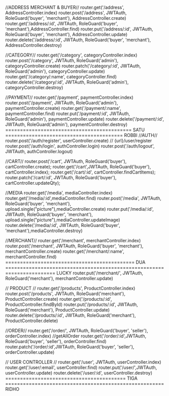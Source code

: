 //ADDRESS MERCHANT & BUYER//
router.get('/address', AddressController.index)
router.post('/address', JWTAuth, RoleGuard('buyer', 'merchant'), AddressController.create)
router.get('/address/:id', JWTAuth, RoleGuard('buyer', 'merchant'),AddressController.find)
router.put('/address/:id', JWTAuth, RoleGuard('buyer', 'merchant'), AddressController.update)
router.delete('/address/:id', JWTAuth, RoleGuard('buyer', 'merchant'), AddressController.destroy)

//CATEGORY//
router.get('/category', categoryController.index)
router.post('/category', JWTAuth, RoleGuard('admin'), categoryController.create)
router.patch('/category/:id', JWTAuth, RoleGuard('admin'), categoryController.update)
router.get('/category/:name', categoryController.find)
router.delete('/category/:id', JWTAuth, RoleGuard('admin'), categoryController.destroy)

//PAYMENT//
router.get('/payment', paymentController.index)
router.post('/payment', JWTAuth, RoleGuard('admin'), paymentController.create)
router.get('/payment/:name', paymentController.find)
router.put('/payment/:id', JWTAuth, RoleGuard('admin'), paymentController.update)
router.delete('/payment/:id', JWTAuth, RoleGuard('admin'), paymentController.destroy)
=========================================== SATU ======================================== ROBBI
//AUTH//
router.post('/auth/register', userController.create) // {url}/user/register
router.post('/auth/login', authController.login)
router.post('/auth/logout', JWTAuth, authController.logout)

//CART//
router.post('/cart', JWTAuth, RoleGuard('buyer'), cartController.create);
router.get('/cart',JWTAuth, RoleGuard('buyer'), cartController.index);
router.get('/cart/:id', cartController.findCartItems);
router.patch('/cart/:id', JWTAuth, RoleGuard('buyer'), cartController.updateQty);

//MEDIA
router.get('/media', mediaController.index)
router.get('/media/:id',mediaController.find)
router.post('/media', JWTAuth, RoleGuard('buyer', 'merchant'), upload.single("picture"),mediaController.create)
router.put('/media/:id', JWTAuth, RoleGuard('buyer', 'merchant'), upload.single("picture"),mediaController.updateImage)
router.delete('/media/:id', JWTAuth, RoleGuard('buyer', 'merchant'),mediaController.destroy)

//MERCHANT//
router.get('/merchant', merchantController.index)
router.post('/merchant', JWTAuth, RoleGuard('buyer', 'merchant'), merchantController.create)
router.get('/merchant/:name', merchantController.find)
============================================ DUA ======================================================================= LUCKY
router.put('/merchant/', JWTAuth, RoleGuard('merchant'), merchantController.update)

// PRODUCT //
router.get('/products', ProductController.index)
router.post('/products', JWTAuth, RoleGuard('merchant'), ProductController.create)
router.get('/products/:id', ProductController.findById)
router.put('/products/:id', JWTAuth, RoleGuard('merchant'), ProductController.update)
router.delete('/products/:id', JWTAuth, RoleGuard('merchant'), ProductController.delete)

//ORDER//
router.get('/order/', JWTAuth, RoleGuard('buyer', 'seller'), orderController.index) //getAllOrder
router.get('/order/:id',JWTAuth, RoleGuard('buyer', 'seller'), orderController.find)
router.patch('/order/:id',JWTAuth, RoleGuard('buyer', 'seller'), orderController.update)

// USER CONTROLLER //
router.get('/user', JWTAuth, userController.index)
router.get('/user/:email', userController.find)
router.put('/user/',JWTAuth, userController.update)
router.delete('/user/:id', userController.destroy)
========================================= TIGA ====================================================== RIDHO